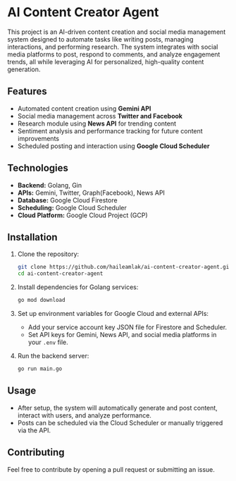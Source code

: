 # AI Content Creator Agent

This project is an AI-driven content creation and social media management system designed to automate tasks like writing posts, managing interactions, and performing research. The system integrates with social media platforms to post, respond to comments, and analyze engagement trends, all while leveraging AI for personalized, high-quality content generation.

## Features
- Automated content creation using **Gemini API**
- Social media management across **Twitter and Facebook**
- Research module using **News API** for trending content
- Sentiment analysis and performance tracking for future content improvements
- Scheduled posting and interaction using **Google Cloud Scheduler**

## Technologies
- **Backend:** Golang, Gin
- **APIs:** Gemini, Twitter, Graph(Facebook), News API
- **Database:** Google Cloud Firestore
- **Scheduling:** Google Cloud Scheduler
- **Cloud Platform:** Google Cloud Project (GCP)

## Installation

1. Clone the repository:
   ```bash
   git clone https://github.com/haileamlak/ai-content-creator-agent.git
   cd ai-content-creator-agent
   ```

2. Install dependencies for Golang services:
   ```bash
   go mod download
   ```

3. Set up environment variables for Google Cloud and external APIs:
   - Add your service account key JSON file for Firestore and Scheduler.
   - Set API keys for Gemini, News API, and social media platforms in your `.env` file.

4. Run the backend server:
   ```bash
   go run main.go
   ```

## Usage

- After setup, the system will automatically generate and post content, interact with users, and analyze performance.
- Posts can be scheduled via the Cloud Scheduler or manually triggered via the API.

## Contributing
Feel free to contribute by opening a pull request or submitting an issue.
